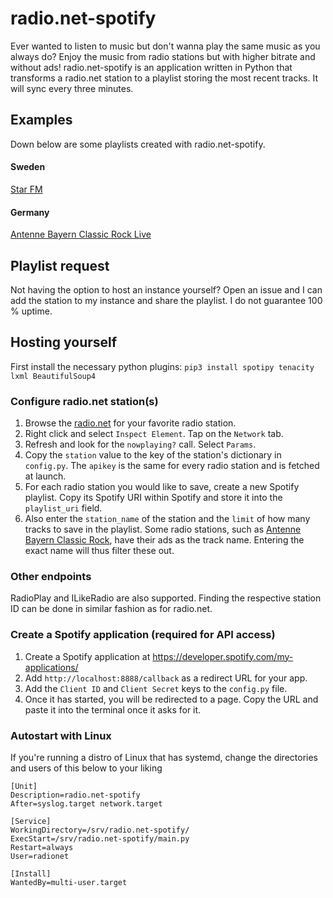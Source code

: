 radio.net-spotify
=================

Ever wanted to listen to music but don't wanna play the same music as you always do? Enjoy the music from radio stations but with higher bitrate and without ads!
radio.net-spotify is an application written in Python that transforms a radio.net station to a playlist storing the most recent tracks. It will sync every three minutes.

## Examples
Down below are some playlists created with radio.net-spotify.

#### Sweden
[Star FM](https://open.spotify.com/user/aspen71449/playlist/4Jr3WeBQNvoikBgrYULwDS?si=5eb1kRf0QimAT9J8uiVHtw)

#### Germany
[Antenne Bayern Classic Rock Live](https://open.spotify.com/user/aspen71449/playlist/6IMRUAc8RBz0sLLvyJDy2j?si=E4kg2FOiRtavuqcSH-ytvw)

## Playlist request
Not having the option to host an instance yourself? Open an issue and I can add the station to my instance and share the playlist. I do not guarantee 100 % uptime.

## Hosting yourself

First install the necessary python plugins:
`pip3 install spotipy tenacity lxml BeautifulSoup4`

### Configure radio.net station(s)
1. Browse the [radio.net](https://radio.net) for your favorite radio station.
2. Right click and select `Inspect Element`. Tap on the `Network` tab.
3. Refresh and look for the `nowplaying?` call. Select `Params`.
4. Copy the `station` value to the key of the station's dictionary in `config.py`. The `apikey` is the same for every radio station and is fetched at launch.
5. For each radio station you would like to save, create a new Spotify playlist. Copy its Spotify URI within Spotify and store it into the `playlist_uri` field.
6. Also enter the `station_name` of the station and the `limit` of how many tracks to save in the playlist. Some radio stations, such as [Antenne Bayern Classic Rock](http://antenneclassicrock.radio.net/), have their ads as the track name. Entering the exact name will thus filter these out.

### Other endpoints
RadioPlay and ILikeRadio are also supported. Finding the respective station ID can be done in similar fashion as for radio.net.

### Create a Spotify application (required for API access)
1. Create a Spotify application at https://developer.spotify.com/my-applications/
2. Add `http://localhost:8888/callback` as a redirect URL for your app.
3. Add the `Client ID` and `Client Secret` keys to the `config.py` file.
4. Once it has started, you will be redirected to a page. Copy the URL and paste it into the terminal once it asks for it.

### Autostart with Linux
If you're running a distro of Linux that has systemd, change the directories and users of this below to your liking

```
[Unit]
Description=radio.net-spotify
After=syslog.target network.target

[Service]
WorkingDirectory=/srv/radio.net-spotify/
ExecStart=/srv/radio.net-spotify/main.py
Restart=always
User=radionet

[Install]
WantedBy=multi-user.target
```
